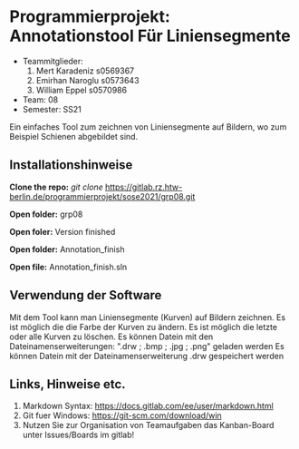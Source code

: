 # Programmierprojekt: Annotationstool Für Liniensegmente

* Teammitglieder:
	1. Mert Karadeniz s0569367
	2. Emirhan Naroglu s0573643
	3. William Eppel s0570986
* Team: 08
* Semester: SS21


Ein einfaches Tool zum zeichnen von Liniensegmente auf Bildern, wo zum Beispiel Schienen abgebildet sind.


## Installationshinweise

**Clone the repo:**
_git clone_ https://gitlab.rz.htw-berlin.de/programmierprojekt/sose2021/grp08.git

**Open folder:**
grp08

**Open foler:**
Version finished

**Open folder:**
Annotation_finish

**Open file:**
Annotation_finish.sln

## Verwendung der Software

Mit dem Tool kann man Liniensegmente (Kurven) auf Bildern zeichnen.
Es ist möglich die die Farbe der Kurven zu ändern.
Es ist möglich die letzte oder alle Kurven zu löschen.
Es können Datein mit den Dateinamenserweiterungen: ".drw ; .bmp ; .jpg ; .png" geladen werden
Es können Datein mit der Dateinamenserweiterung .drw gespeichert werden

## Links, Hinweise etc.

1. Markdown Syntax: https://docs.gitlab.com/ee/user/markdown.html
2. Git fuer Windows: https://git-scm.com/download/win
3. Nutzen Sie zur Organisation von Teamaufgaben das Kanban-Board unter Issues/Boards im gitlab!